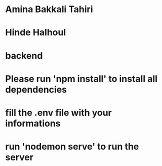 # Amina Bakkali Tahiri
# Hinde Halhoul

# backend

# Please run 'npm install' to install all dependencies
# fill the .env file with your informations
# run 'nodemon serve' to run the server
